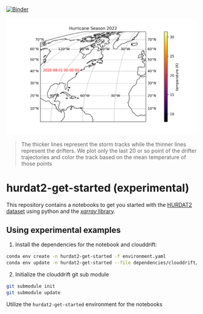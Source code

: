 [![Binder](https://mybinder.org/badge_logo.svg)](https://mybinder.org/v2/gh/Cloud-Drift/hurdat2-get-started/HEAD)

![Trajectories](storm_drifters.gif)

> The thicker lines represent the storm tracks while the thinner lines represent the drifters. We plot only the last 20 or so point of the drifter trajectories and color the track based on the mean temperature of those points

# hurdat2-get-started (experimental)
This repository contains a notebooks to get you started with the [HURDAT2 dataset](https://www.aoml.noaa.gov/hrd/hurdat/Data_Storm.html) using python and the [*xarray* library](https://docs.xarray.dev/en/stable/). 


## Using experimental examples
1. Install the dependencies for the notebook and clouddrift:
```bash
conda env create -n hurdat2-get-started -f environment.yaml
conda env update -n hurdat2-get-started --file dependencies/clouddrift/environment.yaml
```

2. Initialize the clouddrift git sub module
```bash
git submodule init
git submodule update
```

Utilize the `hurdat2-get-started` environment for the notebooks